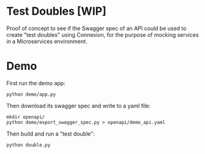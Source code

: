 Test Doubles [WIP]
==================

Proof of concept to see if the Swagger spec of an API could be used to create
"test doubles" using Connexion, for the purpose of mocking services in a
Microservices environment.


Demo
====

First run the demo app:

```
python demo/app.py

```

Then download its swagger spec and write to a yaml file:

```
mkdir openapi/
python demo/export_swagger_spec.py > openapi/demo_api.yaml
```

Then build and run a "test double":

```
python double.py
```
